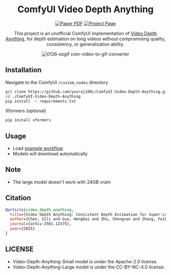 <div align="center">

# ComfyUI Video Depth Anything
<a href="https://arxiv.org/abs/2501.12375"><img src='https://img.shields.io/badge/arXiv-Video Depth Anything-red' alt='Paper PDF'></a>
<a href='https://videodepthanything.github.io'><img src='https://img.shields.io/badge/Project_Page-Video Depth Anything-green' alt='Project Page'></a>

This project is an unofficial ComfyUI implementation of [Video Depth Anything](https://github.com/DepthAnything/Video-Depth-Anything),  for depth estimation on long videos without compromising quality, consistency, or generalization ability.

![0126-ezgif com-video-to-gif-converter](https://github.com/user-attachments/assets/2db00d84-9de3-434b-a36b-1981f4399e09)

</div>


## Installation

Navigate to the ComfyUI `/custom_nodes` directory

```bash
git clone https://github.com/yuvraj108c/ComfyUI-Video-Depth-Anything.git
cd ./ComfyUI-Video-Depth-Anything
pip install -r requirements.txt
```

Xformers (optional)
```bash
pip install xformers
```

## Usage
- Load [example workflow](workflows/video_depth_anything.json) 
- Models will download automatically

## Note
- The large model doesn't work with 24GB vram


## Citation

```bibtex
@article{video_depth_anything,
  title={Video Depth Anything: Consistent Depth Estimation for Super-Long Videos},
  author={Chen, Sili and Guo, Hengkai and Zhu, Shengnan and Zhang, Feihu and Huang, Zilong and Feng, Jiashi and Kang, Bingyi}
  journal={arXiv:2501.12375},
  year={2025}
}
```
## LICENSE
- Video-Depth-Anything-Small model is under the Apache-2.0 license. 
- Video-Depth-Anything-Large model is under the CC-BY-NC-4.0 license.